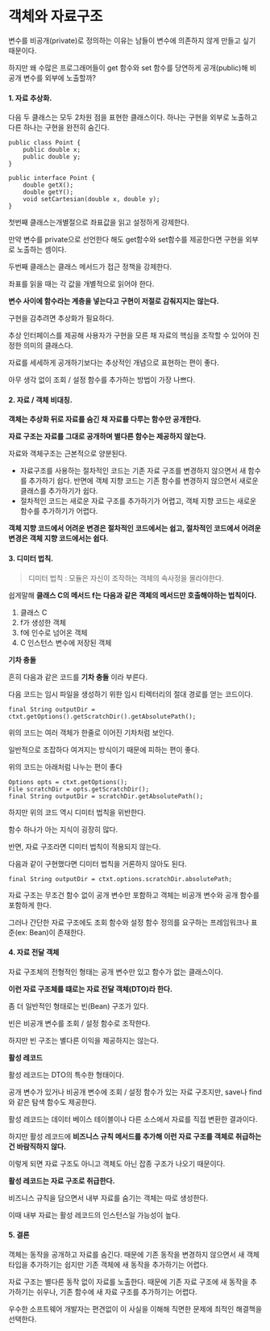 # 객체와 자료구조

변수를 비공개(private)로 정의하는 이유는 남들이 변수에 의존하지 않게 만들고 싶기 때문이다.

하지만 왜 수많은 프로그래머들이 get 함수와 set 함수를 당연하게 공개(public)해 비공개 변수를 외부에 노출할까?

#### 1. 자료 추상화.

다음 두 클래스는 모두 2차원 점을 표현한 클래스이다. 하나는 구현을 외부로 노출하고 다른 하나는 구현을 완전히 숨긴다.

```
public class Point {
    public double x;
    public double y;
}
```

```
public interface Point {
    double getX();
    double getY();
    void setCartesian(double x, double y);
}
```

첫번째 클래스는개별절으로 좌표값을 읽고 설정하게 강제한다.

만약 변수를 private으로 선언한다 해도 get함수와 set함수를 제공한다면 구현을 외부로 노출하는 셈이다.

두번째 클래스는 클래스 메서드가 접근 정책을 강제한다.

좌표를 읽을 때는 각 값을 개별적으로 읽어야 한다.

**변수 사이에 함수라는 계층을 넣는다고 구현이 저절로 감춰지지는 않는다.**

구현을 감추려면 추상화가 필요하다.

추상 인터페이스를 제공해 사용자가 구현을 모른 채 자료의 핵심을 조작할 수 있어야 진정한 의미의 클래스다.

자료를 세세하게 공개하기보다는 추상적인 개념으로 표현하는 편이 좋다.

아무 생각 없이 조회 / 설정 함수를 추가하는 방법이 가장 나쁘다.

#### 2. 자료 / 객체 비대칭.

**객체는 추상화 뒤로 자료를 숨긴 채 자료를 다루는 함수만 공개한다.**

**자료 구조는 자료를 그대로 공개하며 별다른 함수는 제공하지 않는다.**

자료와 객체구조는 근본적으로 양분된다.

* 자료구조를 사용하는 절차적인 코드는 기존 자료 구조를 변경하지 않으면서 새 함수를 추가하기 쉽다. 반면에 객체 지향 코드는 기존 함수를 변경하지 않으면서 새로운 클래스를 추가하기가 쉽다.
* 절차적인 코드는 새로운 자료 구조를 추가하기가 어렵고, 객체 지향 코드는 새로운 함수를 추가하기가 어렵다.

**객체 지향 코드에서 어려운 변경은 절차적인 코드에서는 쉽고, 절차적인 코드에서 어려운 변경은 객체 지향 코드에서는 쉽다.**

#### 3. 디미터 법칙.

> 디미터 법칙 : 모듈은 자신이 조작하는 객체의 속사정을 몰라야한다.

쉽게말해 **클래스 C의 메서드 f는 다음과 같은 객체의 메서드만 호출해야하는 법칙이다.**

1. 클래스 C
2. f가 생성한 객체
3. f에 인수로 넘어온 객체
4. C 인스턴스 변수에 저장된 객체

**기차 충돌**

흔히 다음과 같은 코드를 **기차 충돌** 이라 부른다.

다음 코드는 임시 파일을 생성하기 위한 임시 티렉터리의 절대 경로를 얻는 코드이다.

```
final String outputDir = ctxt.getOptions().getScratchDir().getAbsolutePath();
```

위의 코드는 여러 객체가 한줄로 이어진 기차처럼 보인다.

일반적으로 조잡하다 여겨지는 방식이기 때문에 피하는 편이 좋다.

위의 코드는 아래처럼 나누는 편이 좋다

```
Options opts = ctxt.getOptions();
File scratchDir = opts.getScratchDir();
final String outputDir = scratchDir.getAbsolutePath();
```

하지만 위의 코드 역시 디미터 법칙을 위반한다.

함수 하나가 아는 지식이 굉장히 많다.

반면, 자료 구조라면 디미터 법칙이 적용되지 않는다.

다음과 같이 구현했다면 디미터 법칙을 거론하지 않아도 된다.

```
final String outputDir = ctxt.options.scratchDir.absolutePath;
```

자료 구조는 무조건 함수 없이 공개 변수만 포함하고 객체는 비공개 변수와 공개 함수를 포함하게 한다.

그러나 간단한 자료 구조에도 조회 함수와 설정 함수 정의를 요구하는 프레임워크나 표준(ex: Bean)이 존재한다.

#### 4. 자료 전달 객체

자료 구조체의 전형적인 형태는 공개 변수만 있고 함수가 없는 클래스이다.

**이런 자료 구조체를 떄로는 자료 전달 객체(DTO)라 한다.**

좀 더 일반적인 형태로는 빈(Bean) 구조가 있다.

빈은 비공개 변수를 조회 / 설정 함수로 조작한다.

하지만 빈 구조는 별다른 이익을 제공하지는 않는다.

**활성 레코드**

활성 레코드는 DTO의 특수한 형태이다.

공개 변수가 있거나 비공개 변수에 조회 / 설정 함수가 있는 자료 구조지만, save나 find와 같은 탐색 함수도 제공한다.

활성 레코드는 데이터 베이스 테이블이나 다른 소스에서 자료를 직접 변환한 결과이다.

하지만 활성 레코드에 **비즈니스 규칙 메서드를 추가해 이런 자료 구조를 객체로 취급하는 건 바람직하지 않다.**

이렇게 되면 자료 구조도 아니고 객체도 아닌 잡종 구조가 나오기 때문이다.

**활성 레코드는 자료 구조로 취급한다.**

비즈니스 규칙을 담으면서 내부 자료를 숨기는 객체는 따로 생성한다.

이때 내부 자료는 활성 레코드의 인스턴스일 가능성이 높다.

#### 5. 결론

객체는 동작을 공개하고 자료를 숨긴다. 때문에 기존 동작을 변경하지 않으면서 새 객체 타입을 추가하기는 쉽지만 기존 객체에 새 동작을 추가하기는 어렵다.

자료 구조는 별다른 동작 없이 자료를 노출한다. 때문에 기존 자료 구조에 새 동작을 추가하기는 쉬우나, 기존 함수에 새 자료 구조를 추가하기는 어렵다.

우수한 소프트웨어 개발자는 편견없이 이 사실을 이해해 직면한 문제에 최적인 해결책을 선택한다.
